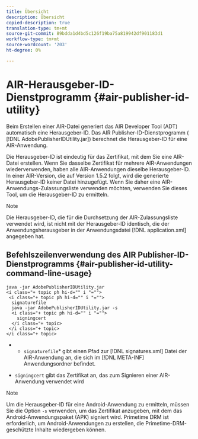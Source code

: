 ```yaml
---
title: Übersicht
description: Übersicht
copied-description: true
translation-type: tm+mt
source-git-commit: 89bdda1d4bd5c126f19ba75a819942df901183d1
workflow-type: tm+mt
source-wordcount: '203'
ht-degree: 0%

---
```



# AIR-Herausgeber-ID-Dienstprogramm {#air-publisher-id-utility}

Beim Erstellen einer AIR-Datei generiert das AIR Developer Tool (ADT) automatisch eine Herausgeber-ID. Das AIR Publisher-ID-Dienstprogramm ( [!DNL AdobePublisherIDUtility.jar]) berechnet die Herausgeber-ID für eine AIR-Anwendung.

Die Herausgeber-ID ist eindeutig für das Zertifikat, mit dem Sie eine AIR-Datei erstellen. Wenn Sie dasselbe Zertifikat für mehrere AIR-Anwendungen wiederverwenden, haben alle AIR-Anwendungen dieselbe Herausgeber-ID. In einer AIR-Version, die auf Version 1.5.2 folgt, wird die generierte Herausgeber-ID keiner Datei hinzugefügt. Wenn Sie daher eine AIR-Anwendungs-Zulassungsliste verwenden möchten, verwenden Sie dieses Tool, um die Herausgeber-ID zu ermitteln.

>[!NOTE]
>
>Die Herausgeber-ID, die für die Durchsetzung der AIR-Zulassungsliste verwendet wird, ist nicht mit der Herausgeber-ID identisch, die der Anwendungsherausgeber in der Anwendungsdatei [!DNL application.xml] angegeben hat.

## Befehlszeilenverwendung des AIR Publisher-ID-Dienstprogramms {#air-publisher-id-utility-command-line-usage}

```
java -jar AdobePublisherIDUtility.jar 
<i class="+ topic ph hi-d="" i "="">
 <i class="+ topic ph hi-d="" i "="">
  signaturefile 
  java -jar AdobePublisherIDUtility.jar -s 
  <i class="+ topic ph hi-d="" i "="">
    signingcert
  </i class="+ topic>
 </i class="+ topic>
</i class="+ topic>
```

* 
   * `signaturefile`* gibt einen Pfad zur  [!DNL signatures.xml] Datei der AIR-Anwendung an, die sich im  [!DNL META-INF] Anwendungsordner befindet.

* `signingcert` gibt das Zertifikat an, das zum Signieren einer AIR-Anwendung verwendet wird

>[!NOTE]
>
>Um die Herausgeber-ID für eine Android-Anwendung zu ermitteln, müssen Sie die Option `-s` verwenden, um das Zertifikat anzugeben, mit dem das Android-Anwendungspaket (APK) signiert wird. Primetime DRM ist erforderlich, um Android-Anwendungen zu erstellen, die Primetime-DRM-geschützte Inhalte wiedergeben können.